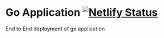 # Go Application [![Netlify Status](https://api.netlify.com/api/v1/badges/a7cd6625-f2c7-4701-b249-c70743234a32/deploy-status)](https://app.netlify.com/sites/girishcodealchemy/deploys)

End to End deployment of go application
